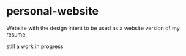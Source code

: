 # personal-website
Website with the design intent to be used as a website version of my resume.

still a work in progress
